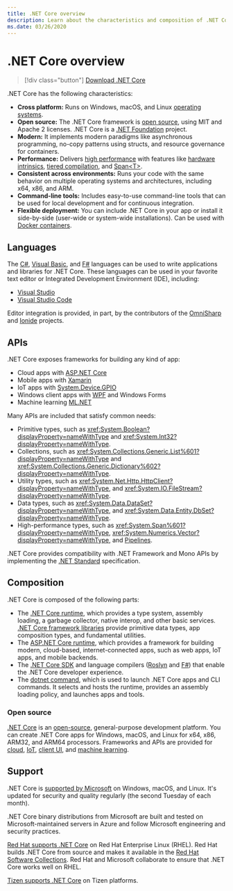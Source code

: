 ```yaml
---
title: .NET Core overview
description: Learn about the characteristics and composition of .NET Core, and compare it to other .NET implementations.
ms.date: 03/26/2020
---
```

# .NET Core overview

> [!div class="button"]
> [Download .NET Core](https://dotnet.microsoft.com/download)

.NET Core has the following characteristics:

- **Cross platform:** Runs on Windows, macOS, and Linux [operating systems](https://github.com/dotnet/core/blob/master/os-lifecycle-policy.md).
- **Open source:** The .NET Core framework is [open source](https://github.com/dotnet/core), using MIT and Apache 2 licenses. .NET Core is a [.NET Foundation](https://dotnetfoundation.org/) project.
- **Modern:** It implements modern paradigms like asynchronous programming, no-copy patterns using structs, and resource governance for containers.
- **Performance:**  Delivers [high performance](https://devblogs.microsoft.com/dotnet/performance-improvements-in-net-core-3-0/) with features like [hardware intrinsics](https://devblogs.microsoft.com/dotnet/hardware-intrinsics-in-net-core/), [tiered compilation](https://github.com/dotnet/coreclr/blob/master/Documentation/design-docs/tiered-compilation.md), and [Span\<T>](../standard/memory-and-spans/index.md).
- **Consistent across environments:** Runs your code with the same behavior on multiple operating systems and architectures, including x64, x86, and ARM.
- **Command-line tools:**  Includes easy-to-use command-line tools that can be used for local development and for continuous integration.
- **Flexible deployment:** You can include .NET Core in your app or install it side-by-side (user-wide or system-wide installations). Can be used with [Docker containers](docker/introduction.md).

## Languages

The [C#](../csharp/index.yml), [Visual Basic](../visual-basic/index.yml), and [F#](../fsharp/index.yml) languages can be used to write applications and libraries for .NET Core. These languages can be used in your favorite text editor or Integrated Development Environment (IDE), including:

- [Visual Studio](https://visualstudio.microsoft.com/vs/?utm_medium=microsoft&utm_source=docs.microsoft.com&utm_campaign=inline+link)
- [Visual Studio Code](https://code.visualstudio.com/download)

Editor integration is provided, in part, by the contributors of the [OmniSharp](https://www.omnisharp.net/) and [Ionide](https://ionide.io) projects.

## APIs

.NET Core exposes frameworks for building any kind of app:

* Cloud apps with [ASP.NET Core](/aspnet/core/)
* Mobile apps with [Xamarin](/xamarin)
* IoT apps with [System.Device.GPIO](https://docs.microsoft.com/archive/msdn-magazine/2019/august/net-core-cross-platform-iot-programming-with-net-core-3-0)
* Windows client apps with [WPF](../desktop-wpf/overview/index.md) and Windows Forms
* Machine learning [ML.NET](../machine-learning/index.yml)

Many APIs are included that satisfy common needs:

- Primitive types, such as <xref:System.Boolean?displayProperty=nameWithType> and <xref:System.Int32?displayProperty=nameWithType>.
- Collections, such as <xref:System.Collections.Generic.List%601?displayProperty=nameWithType> and <xref:System.Collections.Generic.Dictionary%602?displayProperty=nameWithType>.
- Utility types, such as <xref:System.Net.Http.HttpClient?displayProperty=nameWithType>, and <xref:System.IO.FileStream?displayProperty=nameWithType>.
- Data types, such as <xref:System.Data.DataSet?displayProperty=nameWithType>, and <xref:System.Data.Entity.DbSet?displayProperty=nameWithType>.
- High-performance types, such as <xref:System.Span%601?displayProperty=nameWithType>, <xref:System.Numerics.Vector?displayProperty=nameWithType>, and [Pipelines](../standard/io/pipelines.md).

.NET Core provides compatibility with .NET Framework and Mono APIs by implementing the [.NET Standard](../standard/net-standard.md) specification.

## Composition

.NET Core is composed of the following parts:

- The [.NET Core runtime](https://github.com/dotnet/runtime/tree/master/src/coreclr), which provides a type system, assembly loading, a garbage collector, native interop, and other basic services. [.NET Core framework libraries](https://github.com/dotnet/runtime/tree/master/src/libraries) provide primitive data types, app composition types, and fundamental utilities.
- The [ASP.NET Core runtime](https://github.com/dotnet/aspnetcore), which provides a framework for building modern, cloud-based, internet-connected apps, such as web apps, IoT apps, and mobile backends.
- The [.NET Core SDK](https://github.com/dotnet/sdk) and language compilers ([Roslyn](https://github.com/dotnet/roslyn) and [F#](https://github.com/microsoft/visualfsharp)) that enable the .NET Core developer experience.
- The [dotnet command](./tools/dotnet.md), which is used to launch .NET Core apps and CLI commands. It selects and hosts the runtime, provides an assembly loading policy, and launches apps and tools.

### Open source

[.NET Core](about.md) is an [open-source](https://github.com/dotnet/runtime/blob/master/LICENSE.TXT), general-purpose development platform. You can create .NET Core apps for Windows, macOS, and Linux for x64, x86, ARM32, and ARM64 processors. Frameworks and APIs are provided for [cloud](/aspnet/core/), [IoT](https://docs.microsoft.com/archive/msdn-magazine/2019/august/net-core-cross-platform-iot-programming-with-net-core-3-0), [client UI](../desktop-wpf/overview/index.md), and [machine learning](../machine-learning/index.yml).

## Support

.NET Core is [supported by Microsoft](https://dotnet.microsoft.com/platform/support/policy) on Windows, macOS, and Linux. It's updated for security and quality regularly (the second Tuesday of each month).

.NET Core binary distributions from Microsoft are built and tested on Microsoft-maintained servers in Azure and follow Microsoft engineering and security practices.

[Red Hat supports .NET Core](https://developers.redhat.com/topics/dotnet/) on Red Hat Enterprise Linux (RHEL). Red Hat builds .NET Core from source and makes it available in the [Red Hat Software Collections](https://developers.redhat.com/products/softwarecollections/overview/). Red Hat and Microsoft collaborate to ensure that .NET Core works well on RHEL.

[Tizen supports .NET Core](https://developer.tizen.org/development/training/.net-application) on Tizen platforms.
